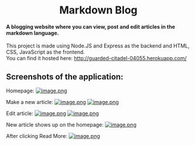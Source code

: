 <h1 align="center">Markdown Blog</h1>

<h4>A blogging website where you can view, post and edit articles in the markdown language.</h4>

This project is made using Node.JS and Express as the backend and HTML, CSS, JavaScript as the frontend. \
You can find it hosted here: http://guarded-citadel-04055.herokuapp.com/

## Screenshots of the application:

Homepage:
[![image.png](https://i.postimg.cc/SRk4WV8b/image.png)](https://postimg.cc/Pp30HW2S)

Make a new article:
[![image.png](https://i.postimg.cc/kXgwB8ZV/image.png)](https://postimg.cc/ThBnsyTG)
[![image.png](https://i.postimg.cc/DfBPk0Z7/image.png)](https://postimg.cc/MXfQ1WVL)

Edit article:
[![image.png](https://i.postimg.cc/XvSwcy2k/image.png)](https://postimg.cc/bZgDqdfZ)
[![image.png](https://i.postimg.cc/cHTwSkdF/image.png)](https://postimg.cc/7GGf1VGz)

New article shows up on the homepage:
[![image.png](https://i.postimg.cc/y89fHKtn/image.png)](https://postimg.cc/5X45BhxF)

After clicking Read More:
[![image.png](https://i.postimg.cc/k4Z8G6tS/image.png)](https://postimg.cc/mzYh6rjZ)
